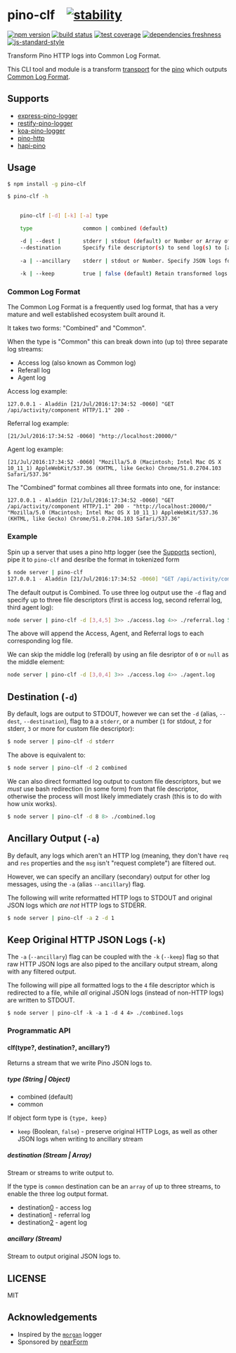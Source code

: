 # pino-clf &nbsp; &nbsp;[![stability][0]][1]
[![npm version][2]][3] [![build status][4]][5] [![test coverage][6]][7] [![dependencies freshness][14]][15] [![js-standard-style][10]][11]

Transform Pino HTTP logs into Common Log Format.

This CLI tool and module is a transform [transport](https://github.com/pinojs/pino/blob/master/docs/transports.md) for the [pino](http://npm.im/logger) which outputs [Common Log Format](https://en.wikipedia.org/wiki/Common_Log_Format).


## Supports

* [express-pino-logger](http://npm.im/express-pino-logger)
* [restify-pino-logger](http://npm.im/restify-pino-logger)
* [koa-pino-logger](http://npm.im/koa-pino-logger)
* [pino-http](http://npm.im/pino-http)
* [hapi-pino](http://npm.im/hapi-pino)

## Usage

```sh
$ npm install -g pino-clf
```

```sh
$ pino-clf -h
```

```sh
  
    pino-clf [-d] [-k] [-a] type

    type                common | combined (default)

    -d | --dest |       stderr | stdout (default) or Number or Array of Numbers
    --destination       Specify file descriptor(s) to send log(s) to [access, referral, agent]
    
    -a | --ancillary    stderr | stdout or Number. Specify JSON logs fd
    
    -k | --keep         true | false (default) Retain transformed logs in ancillary output

```

### Common Log Format

The Common Log Format is a frequently used log format, that has a very mature and well 
established ecosystem built around it. 

It takes two forms: "Combined" and "Common".

When the type is "Common" this can break down into (up to) three separate log streams:

* Access log (also known as Common log)
* Referall log
* Agent log

Access log example:

```
127.0.0.1 - Aladdin [21/Jul/2016:17:34:52 -0060] "GET /api/activity/component HTTP/1.1" 200 -
```

Referral log example:

```
[21/Jul/2016:17:34:52 -0060] "http://localhost:20000/"
```

Agent log example:

```
[21/Jul/2016:17:34:52 -0060] "Mozilla/5.0 (Macintosh; Intel Mac OS X 10_11_1) AppleWebKit/537.36 (KHTML, like Gecko) Chrome/51.0.2704.103 Safari/537.36"
```

The "Combined" format combines all three formats into one, for instance: 

```
127.0.0.1 - Aladdin [21/Jul/2016:17:34:52 -0060] "GET /api/activity/component HTTP/1.1" 200 - "http://localhost:20000/" "Mozilla/5.0 (Macintosh; Intel Mac OS X 10_11_1) AppleWebKit/537.36 (KHTML, like Gecko) Chrome/51.0.2704.103 Safari/537.36"
```


### Example

Spin up a server that uses a pino http logger (see the [Supports](#supports) section),
pipe it to `pino-clf` and desribe the format in tokenized form

```sh
$ node server | pino-clf
127.0.0.1 - Aladdin [21/Jul/2016:17:34:52 -0060] "GET /api/activity/component HTTP/1.1" 200 - "http://localhost:20000/" "Mozilla/5.0 (Macintosh; Intel Mac OS X 10_11_1) AppleWebKit/537.36 (KHTML, like Gecko) Chrome/51.0.2704.103 Safari/537.36"
```

The default output is Combined. To use three log output use the `-d` flag and specify
up to three file descriptors (first is access log, second referral log, third agent log):

```sh
node server | pino-clf -d [3,4,5] 3>> ./access.log 4>> ./referral.log 5>> ./agent.log
```

The above will append the Access, Agent, and Referral logs to each corresponding log file.

We can skip the middle log (referall) by using an file desriptor of `0` or `null` as the 
middle element:

```sh
node server | pino-clf -d [3,0,4] 3>> ./access.log 4>> ./agent.log
```


## Destination (`-d`)

By default, logs are output to STDOUT, however we can set the `-d` (alias, `--dest`, `--destination`), flag to a a `stderr`, or a number (`1` for stdout, `2` for stderr, `3` or more for custom file descriptor):

```sh
$ node server | pino-clf -d stderr
```

The above is equivalent to:

```sh
$ node server | pino-clf -d 2 combined
```

We can also direct formatted log output to custom file descriptors, but we *must*
use bash redirection (in some form) from that file descriptor, otherwise the process
will most likely immediately crash (this is to do with how unix works).

```sh
$ node server | pino-clf -d 8 8> ./combined.log
```

## Ancillary Output (`-a`)

By default, any logs which aren't an HTTP log (meaning, they don't have `req` and `res`
properties and the `msg` isn't "request complete") are filtered out.

However, we can specify an ancillary (secondary) output for other log messages, using
the `-a` (alias `--ancillary`) flag.

The following will write reformatted HTTP logs to STDOUT and original JSON logs
which *are not* HTTP logs to STDERR.

```sh
$ node server | pino-clf -a 2 -d 1
```

## Keep Original HTTP JSON Logs (`-k`)

The `-a` (`--ancillary`) flag can be coupled with the `-k` (`--keep`) flag so that
raw HTTP JSON logs are also piped to the ancillary output stream, along with any
filtered output.

The following will pipe all formatted logs to the `4` file descriptor which is redirected to a file,
while *all* original JSON logs (instead of non-HTTP logs) are written to STDOUT.

```
$ node server | pino-clf -k -a 1 -d 4 4> ./combined.logs
```

### Programmatic API

#### clf(type?, destination?, ancillary?)

Returns a stream that we write Pino JSON logs to.


##### type (String | Object)

* combined (default)
* common 

If object form type is `{type, keep}`

* `keep` (Boolean, `false`) - preserve original HTTP Logs, as well as other JSON logs when writing to ancillary stream

##### destination (Stream | Array<Stream>)

Stream or streams to write output to.

If the type is `common` destination can be an `array` of 
up to three streams, to enable the three log 
output format. 

* destination[0] - access log
* destination[1] - referral log
* destination[2] - agent log

##### ancillary (Stream)

Stream to output original JSON logs to.


## LICENSE

MIT

## Acknowledgements

* Inspired by the [`morgan`](http://npm.im/morgan) logger
* Sponsored by [nearForm](http://nearform.com)



[0]: https://img.shields.io/badge/stability-stable-green.svg?style=flat-square
[1]: https://nodejs.org/api/documentation.html#documentation_stability_index
[2]: https://img.shields.io/npm/v/pino-clf.svg?style=flat-square
[3]: https://npmjs.org/package/pino-clf
[4]: https://img.shields.io/travis/pinojs/pino-clf/master.svg?style=flat-square
[5]: https://travis-ci.org/pinojs/pino-clf
[6]: https://img.shields.io/codecov/c/github/pinojs/pino-clf/master.svg?style=flat-square
[7]: https://codecov.io/github/pinojs/pino-clf
[8]: http://img.shields.io/npm/dm/pino-clf.svg?style=flat-square
[9]: https://npmjs.org/package/pino-clf
[10]: https://img.shields.io/badge/code%20style-standard-brightgreen.svg?style=flat-square
[11]: https://github.com/feross/standard
[12]: https://npm.im/debug
[13]: https://npm.im/github/pinojs/pino
[14]: https://david-dm.org/pinojs/pino-clf/status.svg
[15]: https://david-dm.org/pinojs/pino-clf

